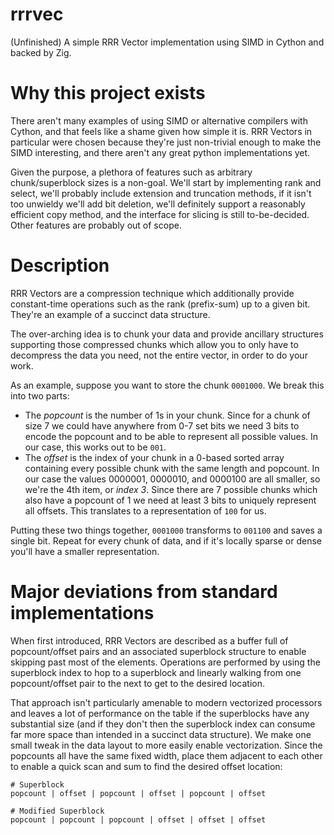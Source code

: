 # rrrvec

(Unfinished) A simple RRR Vector implementation using SIMD in Cython and backed by Zig.

# Why this project exists
There aren't many examples of using SIMD or alternative compilers with Cython,
and that feels like a shame given how simple it is. RRR Vectors in particular
were chosen because they're just non-trivial enough to make the SIMD
interesting, and there aren't any great python implementations yet.

Given the purpose, a plethora of features such as arbitrary chunk/superblock
sizes is a non-goal. We'll start by implementing rank and select, we'll
probably include extension and truncation methods, if it isn't too unwieldy
we'll add bit deletion, we'll definitely support a reasonably efficient copy
method, and the interface for slicing is still to-be-decided. Other features
are probably out of scope.

# Description

RRR Vectors are a compression technique which additionally provide
constant-time operations such as the rank (prefix-sum) up to a given bit.
They're an example of a succinct data structure.

The over-arching idea is to chunk your data and provide ancillary structures
supporting those compressed chunks which allow you to only have to decompress
the data you need, not the entire vector, in order to do your work.

As an example, suppose you want to store the chunk `0001000`. We break this into
two parts:
- The *popcount* is the number of 1s in your chunk. Since for a chunk of size 7
  we could have anywhere from 0-7 set bits we need 3 bits to encode the
  popcount and to be able to represent all possible values. In our case, this
  works out to be `001`.
- The *offset* is the index of your chunk in a 0-based sorted array containing
  every possible chunk with the same length and popcount. In our case the
  values 0000001, 0000010, and 0000100 are all smaller, so we're the 4th item,
  or *index 3*. Since there are 7 possible chunks which also have a popcount of
  1 we need at least 3 bits to uniquely represent all offsets. This translates
  to a representation of `100` for us.

Putting these two things together, `0001000` transforms to `001100` and saves a
single bit. Repeat for every chunk of data, and if it's locally sparse or dense you'll have a
smaller representation.

# Major deviations from standard implementations

When first introduced, RRR Vectors are described as a buffer full of
popcount/offset pairs and an associated superblock structure to enable skipping
past most of the elements. Operations are performed by using the superblock
index to hop to a superblock and linearly walking from one popcount/offset pair
to the next to get to the desired location.

That approach isn't particularly amenable to modern vectorized processors and
leaves a lot of performance on the table if the superblocks have any
substantial size (and if they don't then the superblock index can consume far
more space than intended in a succinct data structure). We make one small tweak
in the data layout to more easily enable vectorization. Since the popcounts all
have the same fixed width, place them adjacent to each other to enable a quick
scan and sum to find the desired offset location:

```
# Superblock
popcount | offset | popcount | offset | popcount | offset

# Modified Superblock
popcount | popcount | popcount | offset | offset | offset
```
